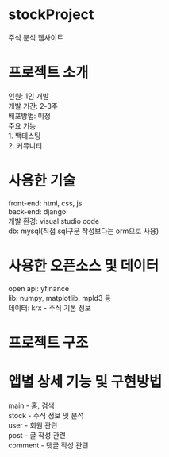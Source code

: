 # stockProject
주식 분석 웹사이트
<h1> 프로젝트 소개</h1>
인원: 1인 개발<br>
개발 기간: 2-3주<br>
배포방법: 미정<br>
주요 기능<br>
 1. 백테스팅<br>
 2. 커뮤니티<br>

<h1> 사용한 기술</h1>
front-end: html, css, js<br>
back-end: django<br>
개발 환경: visual studio code<br>
db: mysql(직접 sql구문 작성보다는 orm으로 사용)<br>

<h1> 사용한 오픈소스 및 데이터</h1>
open api: yfinance<br>
lib: numpy, matplotlib, mpld3 등<br>
데이터: krx - 주식 기본 정보<br>

<h1>프로젝트 구조</h1>
<h1>앱별 상세 기능 및 구현방법</h1>
main - 홈, 검색 <br>
stock - 주식 정보 및 분석<br>
user - 회원 관련<br>
post - 글 작성 관련<br>
comment - 댓글 작성 관련
